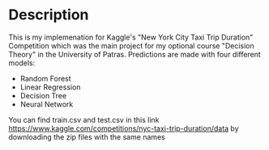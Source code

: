 # Description

This is my implemenation for Kaggle's "New York City Taxi Trip Duration" Competition which was the main project for my optional course "Decision Theory" in the University of Patras. Predictions are made with four different models:
* Random Forest 
* Linear Regression
* Decision Tree
* Neural Network

You can find train.csv and test.csv in this link https://www.kaggle.com/competitions/nyc-taxi-trip-duration/data by downloading the zip files with the same names
